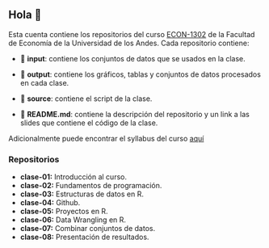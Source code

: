 ## Hola 👋

Esta cuenta contiene los repositorios del curso [ECON-1302](https://github.com/taller-r-202202) de la Facultad de Economía de la Universidad de los Andes. Cada repositorio contiene:

- :file_folder: **input**: contiene los conjuntos de datos que se usados en la clase.

- :file_folder: **output**: contiene los gráficos, tablas y conjuntos de datos procesados en cada clase. 

- :file_folder: **source**: contiene el script de la clase.

- :book: **README.md**: contiene la descripción del repositorio y un link a las slides que contiene el código de la clase.

Adicionalmente puede encontrar el syllabus del curso [aquí](https://github.com/taller-r-202202/.github/blob/main/syllabus.pdf)

### Repositorios
- **clase-01:** Introducción al curso.
- **clase-02:** Fundamentos de programación.
- **clase-03:** Estructuras de datos en R.
- **clase-04:** Github.
- **clase-05:** Proyectos en R.
- **clase-06:** Data Wrangling en R.
- **clase-07:** Combinar conjuntos de datos.
- **clase-08:** Presentación de resultados.


